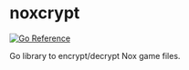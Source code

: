 # noxcrypt

[![Go Reference](https://pkg.go.dev/badge/github.com/noxworld-dev/noxcrypt.svg)](https://pkg.go.dev/github.com/noxworld-dev/noxcrypt)

Go library to encrypt/decrypt Nox game files.

